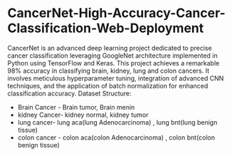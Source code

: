 # CancerNet-High-Accuracy-Cancer-Classification-Web-Deployment
CancerNet is an advanced deep learning project dedicated to precise cancer classification leveraging GoogleNet architecture implemented in Python using TensorFlow and Keras. This project achieves a remarkable 98% accuracy in classifying brain, kidney, lung and colon cancers. It involves meticulous hyperparameter tuning, integration of advanced CNN techniques, and the application of batch normalization for enhanced classification accuracy.
Dataset Structure:
- Brain Cancer - Brain tumor, Brain menin
- kidney Cancer- kidney normal, kidney tumor
- lung cancer- lung aca(lung Adenocarcinoma) , lung bnt(lung benign tissue)
- colon cancer - colon aca(colon Adenocarcinoma) , colon bnt(colon benign tissue)
